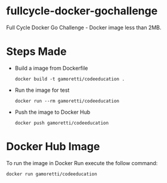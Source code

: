 # fullcycle-docker-gochallenge
Full Cycle Docker Go Challenge - Docker image less than 2MB.

# Steps Made

- Build a image from Dockerfile

  `docker build -t gamoretti/codeeducation .`
  
- Run the image for test

  `docker run --rm gamoretti/codeeducation`
  
- Push the image to Docker Hub

  `docker push gamoretti/codeeducation`
  
 
 # Docker Hub Image
 
 To run the image in Docker Run execute the follow command:
 
 `docker run gamoretti/codeeducation`


